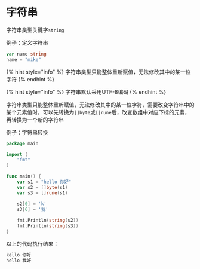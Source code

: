 # 字符串

字符串类型关键字`string`

例子：定义字符串

```go
var name string
name = "mike"
```

{% hint style="info" %}
字符串类型只能整体重新赋值，无法修改其中的某一位字符
{% endhint %}

{% hint style="info" %}
字符串默认采用UTF-8编码
{% endhint %}

字符串类型只能整体重新赋值，无法修改其中的某一位字符，需要改变字符串中的某个元素值时，可以先转换为`[]byte`或`[]rune`后，改变数组中对应下标的元素，再转换为一个新的字符串

例子：字符串转换

```go
package main

import (
    "fmt"
)

func main() {
    var s1 = "hello 你好"
    var s2 = []byte(s1)
    var s3 = []rune(s1)

    s2[0] = 'k'
    s3[6] = '我'
    
    fmt.Println(string(s2))
    fmt.Println(string(s3))
}
```

以上的代码执行结果：

```bash
kello 你好
hello 我好
```

